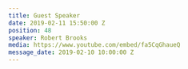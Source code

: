 ```yaml
---
title: Guest Speaker
date: 2019-02-11 15:50:00 Z
position: 48
speaker: Robert Brooks
media: https://www.youtube.com/embed/fa5CqGhaueQ
message_date: 2019-02-10 10:00:00 Z
---
```


